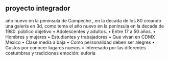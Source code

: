 proyecto integrador 
--------------------
año nuevo en la peninsula de Campeche  , en la decada de los 80
creando una galería en 3d, como tema el año nuevo en la peninsula en la decada de 1980.
público objetivo
•	Adolescentes y adultos.
•	Entre 17 a 50 años.
•	Hombres y mujeres
•	Estudiantes y trabajadores 
•	Que vivan en CDMX México
•	Clase media a baja
•	Como personalidad deben ser alegres
•	Gustos por conocer lugares nuevos 
•	Interesado por las diferentes costumbres y tradiciones 
emoción: euforia 
